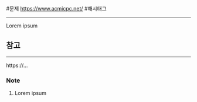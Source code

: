 #문제
https://www.acmicpc.net/ \#해시태그

---
Lorem ipsum

## 참고
---
https://...

### Note
1. Lorem ipsum
